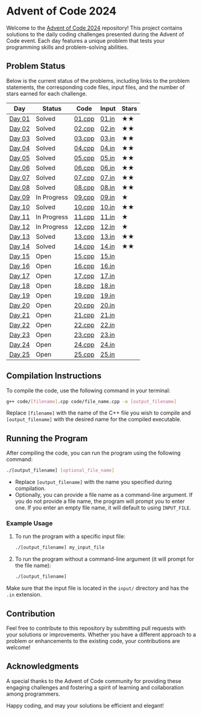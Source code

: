 # Advent of Code 2024

Welcome to the [Advent of Code 2024](https://adventofcode.com/2024) repository! This project contains solutions to the daily coding challenges presented during the Advent of Code event. Each day features a unique problem that tests your programming skills and problem-solving abilities.

## Problem Status

Below is the current status of the problems, including links to the problem statements, the corresponding code files, input files, and the number of stars earned for each challenge.

| **Day** | **Status**     | **Code**        | **Input**          | **Stars** |
|---------|----------------|------------------|---------------------|-----------|
| [Day 01](https://adventofcode.com/2024/day/1) | Solved | [01.cpp](./code/01.cpp) | [01.in](./input/01.in) | ★★ |
| [Day 02](https://adventofcode.com/2024/day/2) | Solved | [02.cpp](./code/02.cpp) | [02.in](./input/02.in) | ★★ |
| [Day 03](https://adventofcode.com/2024/day/3) | Solved | [03.cpp](./code/03.cpp) | [03.in](./input/03.in) | ★★ |
| [Day 04](https://adventofcode.com/2024/day/4) | Solved | [04.cpp](./code/04.cpp) | [04.in](./input/04.in) | ★★ |
| [Day 05](https://adventofcode.com/2024/day/5) | Solved | [05.cpp](./code/05.cpp) | [05.in](./input/05.in) | ★★ |
| [Day 06](https://adventofcode.com/2024/day/6) | Solved | [06.cpp](./code/06.cpp) | [06.in](./input/06.in) | ★★ |
| [Day 07](https://adventofcode.com/2024/day/7) | Solved | [07.cpp](./code/07.cpp) | [07.in](./input/07.in) | ★★ |
| [Day 08](https://adventofcode.com/2024/day/8) | Solved | [08.cpp](./code/08.cpp) | [08.in](./input/08.in) | ★★ |
| [Day 09](https://adventofcode.com/2024/day/9) | In Progress | [09.cpp](./code/09.cpp) | [09.in](./input/09.in) | ★ |
| [Day 10](https://adventofcode.com/2024/day/10) | Solved | [10.cpp](./code/10.cpp) | [10.in](./input/10.in) | ★★ |
| [Day 11](https://adventofcode.com/2024/day/11) | In Progress | [11.cpp](./code/11.cpp) | [11.in](./input/11.in) | ★ |
| [Day 12](https://adventofcode.com/2024/day/12) | In Progress | [12.cpp](./code/12.cpp) | [12.in](./input/12.in) | ★ |
| [Day 13](https://adventofcode.com/2024/day/13) | Solved | [13.cpp](./code/13.cpp) | [13.in](./input/13.in) | ★★ |
| [Day 14](https://adventofcode.com/2024/day/14) | Solved | [14.cpp](./code/14.cpp) | [14.in](./input/14.in) | ★★ |
| [Day 15](https://adventofcode.com/2024/day/15) | Open | [15.cpp](./code/15.cpp) | [15.in](./input/15.in) | |
| [Day 16](https://adventofcode.com/2024/day/16) | Open | [16.cpp](./code/16.cpp) | [16.in](./input/16.in) | |
| [Day 17](https://adventofcode.com/2024/day/17) | Open | [17.cpp](./code/17.cpp) | [17.in](./input/17.in) | |
| [Day 18](https://adventofcode.com/2024/day/18) | Open | [18.cpp](./code/18.cpp) | [18.in](./input/18.in) | |
| [Day 19](https://adventofcode.com/2024/day/19) | Open | [19.cpp](./code/19.cpp) | [19.in](./input/19.in) | |
| [Day 20](https://adventofcode.com/2024/day/20) | Open | [20.cpp](./code/20.cpp) | [20.in](./input/20.in) | |
| [Day 21](https://adventofcode.com/2024/day/21) | Open | [21.cpp](./code/21.cpp) | [21.in](./input/21.in) | |
| [Day 22](https://adventofcode.com/2024/day/22) | Open | [22.cpp](./code/22.cpp) | [22.in](./input/22.in) | |
| [Day 23](https://adventofcode.com/2024/day/23) | Open | [23.cpp](./code/23.cpp) | [23.in](./input/23.in) | |
| [Day 24](https://adventofcode.com/2024/day/24) | Open | [24.cpp](./code/24.cpp) | [24.in](./input/24.in) | |
| [Day 25](https://adventofcode.com/2024/day/25) | Open | [25.cpp](./code/25.cpp) | [25.in](./input/25.in) | |

## Compilation Instructions

To compile the code, use the following command in your terminal:

```bash
g++ code/[filename].cpp code/file_name.cpp -o [output_filename]
```

Replace `[filename]` with the name of the C++ file you wish to compile and `[output_filename]` with the desired name for the compiled executable.

## Running the Program

After compiling the code, you can run the program using the following command:

```bash
./[output_filename] [optional_file_name]
```

- Replace `[output_filename]` with the name you specified during compilation.
- Optionally, you can provide a file name as a command-line argument. If you do not provide a file name, the program will prompt you to enter one. If you enter an empty file name, it will default to using `INPUT_FILE`.

### Example Usage

1. To run the program with a specific input file:
   ```bash
   ./[output_filename] my_input_file
   ```

2. To run the program without a command-line argument (it will prompt for the file name):
   ```bash
   ./[output_filename]
   ```

Make sure that the input file is located in the `input/` directory and has the `.in` extension.

## Contribution

Feel free to contribute to this repository by submitting pull requests with your solutions or improvements. Whether you have a different approach to a problem or enhancements to the existing code, your contributions are welcome!

## Acknowledgments

A special thanks to the Advent of Code community for providing these engaging challenges and fostering a spirit of learning and collaboration among programmers.

Happy coding, and may your solutions be efficient and elegant!